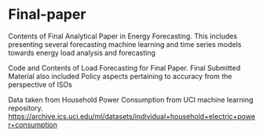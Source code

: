 # Final-paper
Contents of Final Analytical Paper in Energy Forecasting. This includes presenting several forecasting machine learning and time series models towards energy load analysis and forecasting

Code and Contents of Load Forecasting for Final Paper.
Final Submitted Material also included Policy aspects pertaining to accuracy from the perspective of ISOs


Data taken from Household Power Consumption from UCI machine learning repository.
https://archive.ics.uci.edu/ml/datasets/individual+household+electric+power+consumption
